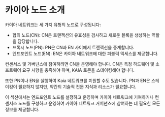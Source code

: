# 카이아 노드 소개

카이아 네트워크는 세 가지 유형의 노드로 구성됩니다:

- 합의 노드(CN): CN은 트랜잭션의 유효성을 검사하고 새로운 블록을 생성하는 역할을 담당합니다.
- 프록시 노드(PN): PN은 CN과 EN 사이에서 트랜잭션을 중계합니다.
- 엔드포인트 노드(EN): EN은 카이아 네트워크에 대한 퍼블릭 액세스를 제공합니다.

컨센서스 및 거버넌스에 참여하려면 CN을 운영해야 합니다. CN은 특정 하드웨어 및 소프트웨어 요구 사항을 충족해야 하며, KAIA 토큰을 스테이킹해야 합니다.

또한 PN이나 EN을 실행하여 Kaia 네트워크를 지원할 수도 있습니다. PN과 EN은 스테이킹이 필요하지 않지만, 약간의 기술적 전문 지식과 리소스가 필요합니다.

이 섹션에서는 엔드포인트 노드를 설정하고 운영하며 카이아 네트워크에 기여하거나 컨센서스 노드를 구성하고 운영하여 카이아 네트워크 거버넌스에 참여하는 데 필요한 모든 정보를 제공합니다.
